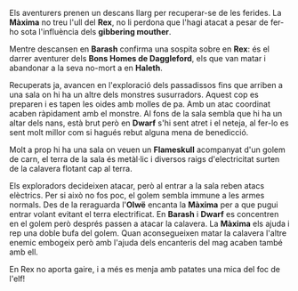 Els aventurers prenen un descans llarg per recuperar-se de les ferides. La **Màxima** no treu l'ull del **Rex**, no li perdona que l'hagi atacat a pesar de fer-ho sota l'influència dels __gibbering mouther__.

Mentre descansen en **Barash** confirma una sospita sobre en **Rex**: és el darrer aventurer dels __Bons Homes de Daggleford__, els que van matar i abandonar a la seva no-mort a en **Haleth**.

Recuperats ja, avancen en l'exploració dels passadissos fins que arriben a una sala on hi ha un altre dels monstres susurradors. Aquest cop es preparen i es tapen les oides amb molles de pa. Amb un atac coordinat acaben ràpidament amb el monstre. Al fons de la sala sembla que hi ha un altar dels nans, està brut però en **Dwarf** s'hi sent atret i el neteja, al fer-lo es sent molt millor com si hagués rebut alguna mena de benedicció.

Molt a prop hi ha una sala on veuen un **Flameskull** acompanyat d'un golem de carn, el terra de la sala és metàl·lic i diversos raigs d'electricitat surten de la calavera flotant cap al terra.

Els exploradors decideixen atacar, però al entrar a la sala reben atacs elèctrics. Per si això no fos poc, el golem sembla immune a les armes normals.
Des de la reraguarda l'**Olwë** encanta la **Màxima** per a que pugui entrar volant evitant el terra electrificat. En **Barash** i **Dwarf** es concentren en el golem però després passen a atacar la calavera. La **Màxima** els ajuda i rep una doble bufa del golem. Quan aconsegueixen matar la calavera l'altre enemic embogeix però amb l'ajuda dels encanteris del mag acaben també amb ell.

En Rex no aporta gaire, i a més es menja amb patates una mica del foc de l'elf!
